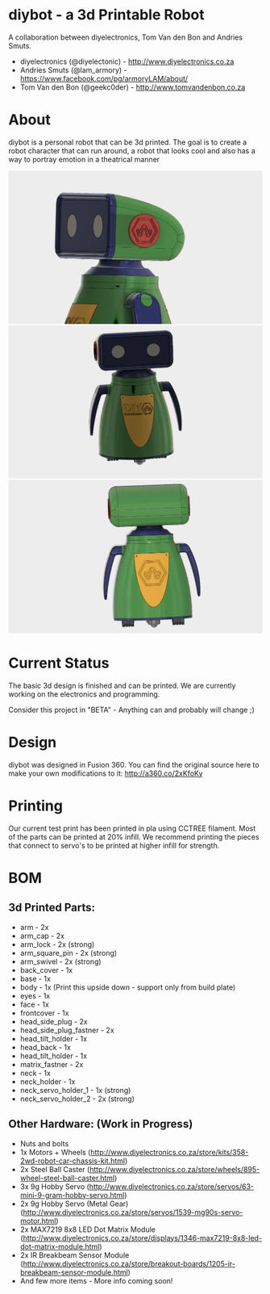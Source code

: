 # diybot - a 3d Printable Robot

A collaboration between diyelectronics, Tom Van den Bon and Andries Smuts.

* diyelectronics (@diyelectonic) - http://www.diyelectronics.co.za
* Andries Smuts (@lam_armory) - https://www.facebook.com/pg/armoryLAM/about/
* Tom Van den Bon (@geekc0der) - http://www.tomvandenbon.co.za

# About 
diybot is a personal robot that can be 3d printed. The goal is to create a robot character that can run around, a robot that looks cool and also has a way to portray emotion in a theatrical manner

![render1](images/3drender1.png?raw=true "render1")
![render2](images/3drender2.png?raw=true "render2")
![render3](images/3drender3.png?raw=true "render3")

# Current Status
The basic 3d design is finished and can be printed. We are currently working on the electronics and programming. 

Consider this project in "BETA" - Anything can and probably will change ;)

# Design
diybot was designed in Fusion 360. You can find the original source here to make your own modifications to it: http://a360.co/2xKfoKy

# Printing
Our current test print has been printed in pla using CCTREE filament. Most of the parts can be printed at  20% infill. We recommend printing the pieces that connect to servo's to be printed at higher infill for strength.

# BOM
## 3d Printed Parts:

* arm - 2x
* arm_cap - 2x
* arm_lock - 2x (strong)
* arm_square_pin - 2x (strong)
* arm_swivel - 2x (strong)
* back_cover - 1x
* base - 1x
* body - 1x (Print this upside down - support only from build plate)
* eyes - 1x
* face - 1x
* frontcover - 1x
* head_side_plug - 2x
* head_side_plug_fastner - 2x
* head_tilt_holder - 1x
* head_back - 1x
* head_tilt_holder - 1x
* matrix_fastner - 2x
* neck - 1x
* neck_holder - 1x
* neck_servo_holder_1 - 1x (strong)
* neck_servo_holder_2 - 2x (strong)

## Other Hardware: (Work in Progress)

* Nuts and bolts
* 1x Motors + Wheels (http://www.diyelectronics.co.za/store/kits/358-2wd-robot-car-chassis-kit.html)
* 2x Steel Ball Caster (http://www.diyelectronics.co.za/store/wheels/895-wheel-steel-ball-caster.html)
* 3x 9g Hobby Servo (http://www.diyelectronics.co.za/store/servos/63-mini-9-gram-hobby-servo.html)
* 2x 9g Hobby Servo (Metal Gear) (http://www.diyelectronics.co.za/store/servos/1539-mg90s-servo-motor.html)
* 2x MAX7219 8x8 LED Dot Matrix Module (http://www.diyelectronics.co.za/store/displays/1346-max7219-8x8-led-dot-matrix-module.html)
* 2x IR Breakbeam Sensor Module (http://www.diyelectronics.co.za/store/breakout-boards/1205-ir-breakbeam-sensor-module.html)
* And few more items - More info coming soon!

